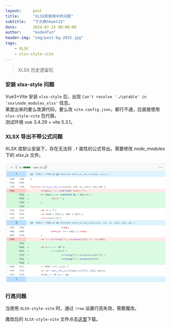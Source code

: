 ```yaml
---
layout:     post
title:      "XLSX库使用中的问题"
subtitle:   "下次换SheetJS"
date:       2024-07-15 00:00:00
author:     "kode4fun"
header-img: "img/post-bg-2015.jpg"
tags:
    - XLSX
    - xlsx-style-vite
---
```


> XLSX 历史遗留坑

### 安装 xlsx-style 问题
Vue3+Vite 安装 `xlsx-style` 后，出现 `Can't resolve './cptable' in 'xxx\node_modules_xlsx'` 信息。  
某度出来的要么改源代码，要么改 `vite.config.json`，都行不通，应直接使用 `xlsx-style-vite` 包代替。  
测试环境 vue 3.4.29 + vite 5.3.1。

### XLSX 导出不带公式问题
XLSX 库默认安装下，存在无法将 `.f` 属性的公式导出。需要修改 _node_modules_ 下的 _xlsx.js_ 文件。

![xlsx export with formula](/img/in-post/hack-xlsx-export-with-formula.png)


### 行高问题
当使用 `XLSX-style-vite` 时，通过 `!row` 设置行高失效，需要魔改。

魔改后的 `XLSX-style-vite` 文件点击<a href="/attachments/xlsx-with-formula-and-row.js" download>这里</a>下载。


<!-- ### 测试图片 -->
<!-- <img src="/img/in-post/moon-in-the-sky.jpg" align="center" width="50%"> -->
<!-- ![moon in the sky](/img/in-post/moon-in-the-sky.jpg) -->
